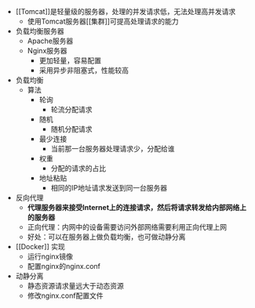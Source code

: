 - [[Tomcat]]是轻量级的服务器，处理的并发请求低，无法处理高并发请求
	- 使用Tomcat服务器[[集群]]可提高处理请求的能力
- 负载均衡服务器
	- Apache服务器
	- Nginx服务器
		- 更加轻量，容易配置
		- 采用异步非阻塞式，性能较高
- 负载均衡
	- 算法
		- 轮询
			- 轮流分配请求
		- 随机
			- 随机分配请求
		- 最少连接
			- 当前那一台服务器处理请求少，分配给谁
		- 权重
			- 分配的请求的占比
		- 地址粘贴
			- 相同的IP地址请求发送到同一台服务器
- 反向代理
	- **代理服务器来接受Internet上的连接请求，然后将请求转发给内部网络上的服务器**
	- 正向代理：内网中的设备需要访问外部网络需要利用正向代理上网
	- 好处：可以在服务器上做负载均衡，也可做动静分离
- [[Docker]] 实现
	- 运行nginx镜像
	- 配置nginx的nginx.conf
- 动静分离
	- 静态资源请求量远大于动态资源
	- 修改nginx.conf配置文件